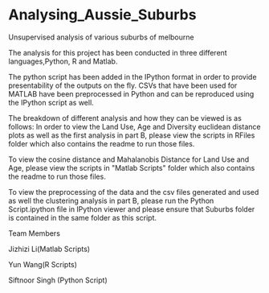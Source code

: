 # Analysing_Aussie_Suburbs
Unsupervised analysis of various suburbs of melbourne

The analysis for this project has been conducted in three different languages,Python, R and Matlab.

The python script has been added in the IPython format in order to provide presentability of the outputs on the fly.
CSVs that have been used for MATLAB have been preprocessed in Python and can be reproduced using the IPython script 
as well.

The breakdown of different analysis and how they can be viewed is as follows:
In order to view the Land Use, Age and Diversity euclidean distance plots as well as the first analysis in part B,
please view the scripts in RFiles folder which also contains the readme to run those files.

To view the cosine distance and Mahalanobis Distance for Land Use and Age, please view the scripts in 
"Matlab Scripts" folder which also contains the readme to run those files.

To view the preprocessing of the data and the csv files generated and used as well the clustering analysis in part B,
please run the Python Script.ipython file in IPython viewer and please ensure that Suburbs folder is 
contained in the same folder as this script.

Team Members

Jizhizi Li(Matlab Scripts)

Yun Wang(R Scripts)

Siftnoor Singh (Python Script)
